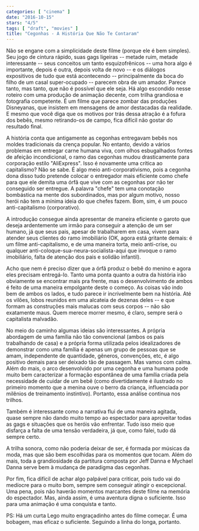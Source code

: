 ```yaml
---
categories: [ "cinema" ]
date: "2016-10-15"
stars: "4/5"
tags: [ "draft", "movies" ]
title: "Cegonhas - A História Que Não Te Contaram"
---
```

Não se engane com a simplicidade deste filme (porque ele é bem
simples). Seu jogo de cintura rápido, suas gags ligeiras -- metade ruim,
metade interessante -- seus conceitos um tanto esquizofrênicos -- uma
hora algo é importante, depois é outra, depois volta de novo -- e os
diálogos expositivos de tudo que está acontecendo -- principalmente
da boca do filho de um casal super-ocupado -- parecem obra de um
amador. Parece tanto, mas tanto, que não é possível que ele seja. Há
algo escondido nesse roteiro com uma produção de animação decente,
com trilha grandiosa e fotografia competente. É um filme que parece
zombar das produções Disneyanas, que insistem em mensagens de amor
destacadas da realidade. E mesmo que você diga que os motivos por trás
dessa atração é a fofura dos bebês, mesmo retirando-os de campo,
fica difícil não gostar do resultado final.

A história conta que antigamente as cegonhas entregavam bebês nos
moldes tradicionais da crença popular. No entanto, devido a vários
problemas em entregar carne humana viva, com olhos esbugalhados fontes
de afeição incondicional, o ramo das cegonhas mudou drasticamente
para corporação estilo "AliExpress". Isso é novamente uma crítica
ao capitalismo? Não se sabe. É algo meio anti-corporativismo, pois
a cegonha dona disso tudo pretende colocar o entregador mais eficiente
como chefe para que ele demita uma órfã que vive com as cegonhas por
não ter conseguido ser entregue. A palavra "chefe" tem uma conotação
bombástica na mente dos subordinados, mas por algum motivo, nosso
herói não tem a mínima ideia do que chefes fazem. Bom, sim, é um
pouco anti-capitalismo (corporativo).

A introdução consegue ainda apresentar de maneira eficiente o garoto que
deseja ardentemente um irmão para conseguir a atenção de um ser humano,
já que seus pais, apesar de trabalharem em casa, vivem para atender
seus clientes do ramo imobiliário (OK, agora está gritante demais:
é um filme anti-capitalismo, e de uma maneira torta, meio anti-crise,
ou qualquer anti-coloque-sua-neura-socialista-aqui que invoque o ramo
imobiliário, falta de atenção dos pais e solidão infantil).

Acho que nem é preciso dizer que a órfã produz o bebê do menino
e agora eles precisam entregá-lo. Tanto uma ponta quanto a outra
da história irão obviamente se encontrar mais pra frente, mas o
desenvolvimento de ambos é feito de uma maneira empolgante deste o
começo. As coisas vão indo bem de ambos os lados, e tudo parece ir
incrivelmente bem na história. Até os vilões, lobos reunidos em uma
alcateia de dezenas deles -- e que formam as construções mais malucas
com seus corpos -- não são exatamente maus. Quem merece morrer mesmo,
é claro, sempre será o capitalista malvadão.

No meio do caminho algumas ideias são interessantes. A própria abordagem
de uma família não tão convencional (ambos os pais trabalhando de
casa) e a própria forma utilizada pelos idealizadores de demonstrar como
uma família é apenas um grupo de pessoas que se amam, independente de
quantidade, gêneros, convenções, etc, é algo positivo demais para
ser deixado tão de passagem. Mas vamos com calma. Além do mais, o arco
desenvolvido por uma cegonha e uma humana pode muito bem caracterizar a
formação espontânea de uma família criada pela necessidade de cuidar
de um bebê (como divertidamente é ilustrado no primeiro momento que a
menina ouve o berro da criança, influenciada por milênios de treinamento
instintivo). Portanto, essa análise continua nos trilhos.

Também é interessante como a narrativa flui de uma maneira agitada,
quase sempre não dando muito tempo ao espectador para aproveitar todas
as gags e situações que os heróis vão enfrentar. Tudo isso meio
que disfarça a falta de uma tensão verdadeira, já que, como falei,
tudo dá sempre certo.

A trilha sonora, como não poderia deixar de ser, é formada por músicas
da moda, mas que são bem escolhidas para os momentos que tocam. Além
do mais, toda a grandiosidade da partitura composta por Jeff Danna e
Mychael Danna serve bem à mudança de paradigma das cegonhas.

Por fim, fica difícil de achar algo palpável para criticar, pois
tudo vai do medíocre para o muito bom, sempre sem conseguir atingir o
excepcional. Uma pena, pois não haverão momentos marcantes deste filme
na memória do espectador. Mas, ainda assim, é uma aventura digna o
suficiente. Isso para uma animação é uma conquista e tanto.

PS: Há um curta Lego muito engraçadinho antes do filme começar. É uma
bobagem, mas eficaz o suficiente. Seguindo a linha do longa, portanto.
